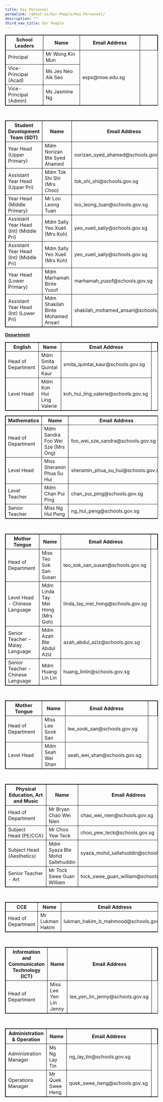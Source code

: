 ```yaml
---
title: Key Personnel
permalink: /about-us/Our-People/Key-Personnel/
description: ""
third_nav_title: Our People
---
```

<style>
table, th, td {
  border: 1px solid black;
  border-collapse: collapse;
  width: 0%;
}


</style>

<table style="width:100%">
  <tbody><tr>
    <th>School Leaders</th>
    <th>Name</th>
		<th>Email Address</th>
		<td>
  </td></tr>
<tr>
	<td>Principal</td>
	<td>Mr Wong Kin Mun</td>
	<td rowspan="3">esps@moe.edu.sg</td>
	</tr>
	<tr>
	<td>Vice-Principal (Acad)</td>
			<td>Ms Jes Neo Aik Seo</td>
	</tr>
		<tr>
	<td>Vice-Principal (Admin)</td>
				<td>Ms Jasmine Ng</td>
	</tr>
</tbody></table>

<br>

<table style="width:100%">
  <tbody><tr>
    <th>Student Development Team (SDT)</th>
    <th>Name</th>
		<th>Email Address</th><td>
  </td></tr>
<tr>
	<td>Year Head (Upper Primary)</td>
	<td>Mdm Norizan Bte Syed Ahamed</td>
	<td>norizan_syed_ahamed@schools.gov.sg</td>
	</tr>
	<tr>
	<td>Assistant Year Head (Upper Pri)</td>
			<td>Mdm Tok Shi Shi (Mrs Choo)</td>
		<td>tok_shi_shi@schools.gov.sg</td>
	</tr>
	<tr>
	<td>Year Head (Middle Primary)</td>
			<td>Mr Loo Leong Tuan</td>
		<td>loo_leong_tuan@schools.gov.sg</td>
	</tr>
			<tr>
				<td>Assistant Year Head (Int) (Middle Pri)</td>
			<td>Mdm Sally Yeo Xueli (Mrs Koh)</td>
		<td>yeo_xueli_sally@schools.gov.sg</td>
	</tr>
					<tr>
						<td>Assistant Year Head (Int) (Middle Pri)</td>
			<td>Mdm Sally Yeo Xueli (Mrs Koh)</td>
		<td>yeo_xueli_sally@schools.gov.sg</td>
	</tr>
					<tr>
						<td>Year Head (Lower Primary)</td>
			<td>Mdm Marhamah Binte Yusof</td>
		<td>marhamah_yusof@schools.gov.sg</td>
	</tr>
					<tr>
						<td>Assistant Year Head (Int) (Lower Pri)</td>
			<td>Mdm Shakilah Binte Mohamed Ansari</td>
		<td>shakilah_mohamed_ansari@schools.gov.sg</td>
	</tr>				
</tbody></table>

<b><u>Department</u></b>

<table style="width:100%">
  <tbody><tr>
    <th>English</th>
    <th>Name</th>
		<th>Email Address</th><td>
  </td></tr>
<tr>
	<td>Head of Department</td>
	<td>Mdm Smita Quintal Kaur</td>
	<td>smita_quintal_kaur@schools.gov.sg</td>
	</tr>
	<tr>
	<td>Level Head</td>
			<td>Mdm Koh Hui Ling Valerie</td>
		<td>koh_hui_ling_valerie@schools.gov.sg</td>
	</tr>

</tbody></table>

<table style="width:100%">
  <tbody><tr>
    <th>Mathematics</th>
    <th>Name</th>
		<th>Email Address</th><td>
  </td></tr>
<tr>
	<td>Head of Department</td>
	<td>Mdm Sandra Foo Wei Sze (Mrs Ong)</td>
	<td>foo_wei_sze_sandra@schools.gov.sg</td>
	</tr>
	<tr>
	<td>Level Head</td>
			<td>Miss Sheramin Phua Su Hui</td>
		<td>sheramin_phua_su_hui@schools.gov.sg</td>
	</tr>
	<tr>
	<td>Level Teacher</td>
			<td>Mdm Chan Pui Ping</td>
		<td>chan_pui_ping@schools.gov.sg</td>
	</tr>
	<tr>
	<td>Senior Teacher</td>
			<td>Miss Ng Hui Peng</td>
		<td>ng_hui_peng@schools.gov.sg</td>
	</tr>		
</tbody></table>

<br>

<table style="width:100%">
  <tbody><tr>
    <th>Mother Tongue</th>
    <th>Name</th>
		<th>Email Address</th><td>
  </td></tr>
<tr>
	<td>Head of Department</td>
	<td>Miss Teo Sok San Susan</td>
	<td>teo_sok_san_susan@schools.gov.sg</td>
	</tr>
	<tr>
	<td>Level Head - Chinese Language</td>
			<td>Mdm Linda Tay Mei Hong (Mrs Goh)</td>
		<td>linda_tay_mei_hong@schools.gov.sg</td>
	</tr>
	<tr>
	<td>Senior Teacher - Malay Language</td>
			<td>Mdm Azah Bte Abdul Aziz</td>
		<td>azah_abdul_aziz@schools.gov.sg</td>
	</tr>
	<tr>
	<td>Senior Teacher - Chinese Language</td>
			<td>Mdm Huang Lin Lin</td>
		<td>huang_linlin@schools.gov.sg</td>
	</tr>		
</tbody></table>

<br>

<table style="width:100%">
  <tbody><tr>
    <th>Mother Tongue</th>
    <th>Name</th>
		<th>Email Address</th><td>
  </td></tr>
<tr>
	<td>Head of Department</td>
	<td>Miss Lee Sook San</td>
	<td>lee_sook_san@schools.gov.sg</td>
	</tr>
	<tr>
	<td>Level Head</td>
			<td>Mdm Seah Wei Shan</td>
		<td>seah_wei_shan@schools.gov.sg</td>
	</tr>
	<tr>

</tr></tbody></table>

<br>

<table style="width:100%">
  <tbody><tr>
    <th>Physical Education, Art and Music</th>
    <th>Name</th>
		<th>Email Address</th><td>
  </td></tr>
<tr>
	<td>Head of Department</td>
	<td>Mr Bryan Chao Wei Nien</td>
	<td>chao_wei_nien@schools.gov.sg</td>
	</tr>
	<tr>
	<td>Subject Head&nbsp;(PE/CCA)</td>
			<td>Mr Choo Yew Teck</td>
		<td>choo_yew_teck@schools.gov.sg</td>
	</tr>
	<tr>
	<td>Subject Head&nbsp; (Aesthetics)</td>
			<td>Mdm Syaza Bte Mohd Sallehuddin</td>
		<td>syaza_mohd_sallehuddin@schools.gov.sg</td>
	</tr>
	<tr>
	<td>Senior Teacher - Art</td>
			<td>Mr Tock Swee Guan William</td>
		<td>tock_swee_guan_william@schools.gov.sg</td>
	</tr>		
</tbody></table>

<br>

<table style="width:100%">
  <tbody><tr>
    <th>CCE</th>
    <th>Name</th>
		<th>Email Address</th><td>
  </td></tr>
<tr>
	<td>Head of Department</td>
	<td>Mr Lukman Hakim</td>
	<td>lukman_hakim_b_mahmood@schools.gov.sg</td>
	</tr>

</tbody></table>

<br>

<table style="width:100%">
  <tbody><tr>
    <th>Information and Communicaton Technology (ICT)</th>
    <th>Name</th>
		<th>Email Address</th><td>
  </td></tr>
<tr>
	<td>Head of Department</td>
	<td>Miss Lee Yen Lin Jenny</td>
	<td>lee_yen_lin_jenny@schools.gov.sg</td>
	</tr>

</tbody></table>

<br>

<table style="width:100%">
  <tbody><tr>
    <th>Administration &amp; Operation</th>
    <th>Name</th>
		<th>Email Address</th><td>
  </td></tr>
<tr>
	<td>Administration Manager</td>
	<td>Ms Ng Lay Tin</td>
	<td>ng_lay_tin@schools.gov.sg</td>
	</tr>
<tr>
	<td>Operations Manager</td>
	<td>Mr Quek Swee Heng</td>
	<td>quek_swee_heng@schools.gov.sg</td>
	</tr>
</tbody></table>